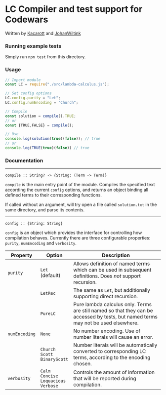 # LC Compiler and test support for Codewars

Written by [Kacarott](https://github.com/Kacarott) and [JohanWiltink](https://github.com/JohanWiltink)


### Running example tests

Simply run `npm test` from this directory.

### Usage

```javascript
// Import module
const LC = require("./src/lambda-calculus.js");

// Set config options
LC.config.purity = "Let";
LC.config.numEncoding = "Church";

// Compile
const solution = compile().TRUE;
// or
const {TRUE,FALSE} = compile();

// Use
console.log(solution(true)(false)); // true
// or
console.log(TRUE(true)(false)) // true
```

### Documentation


---

`compile :: String? -> {String: (Term -> Term)}`

`compile` is the main entry point of the module. Compiles the specified text according the current `config` options, and returns an object binding all defined terms to their corresponding functions.

If called without an argument, will try open a file called `solution.txt` in the same directory, and parse its contents.


---

`config :: {String: String}`

`config` is an object which provides the interface for controlling how compilation behaves. Currently there are three configurable properties: `purity`, `numEncoding` and `verbosity`.

| Property | Option | Description |
| -------- | ---- | ---- |
| `purity` | `Let` (default) | Allows definition of named terms which can be used in subsequent definitions. Does *not* support recursion. |
|  | `LetRec` | The same as `Let`, but additionally supporting direct recursion. |
|  | `PureLC` | Pure lambda calculus only. Terms are still named so that they can be accessed by tests, but named terms may not be used elsewhere. |
| `numEncoding` | `None` | No number encoding. Use of number literals will cause an error. |
|  | `Church`<br>`Scott`<br>`BinaryScott` | Number literals will be automatically converted to corresponding LC terms, according to the encoding chosen. |
| `verbosity` | `Calm`<br>`Concise`<br>`Loquacious`<br>`Verbose` | Controls the amount of information that will be reported during compilation. |
